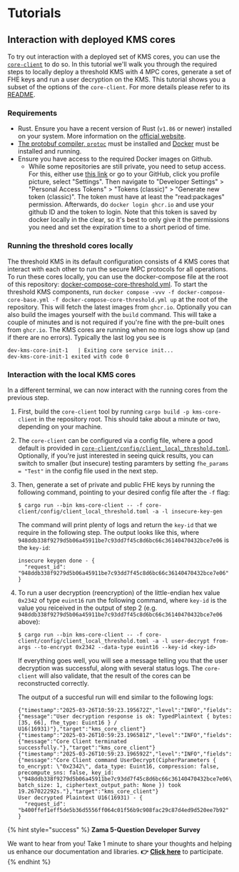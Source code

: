# Tutorials

## Interaction with deployed KMS cores
To try out interaction with a deployed set of KMS cores, you can use the [`core-client`](../../core-client/README.md) to do so.
In this tutorial we'll walk you through the required steps to locally deploy a threshold KMS with 4 MPC cores, generate a set of FHE keys and run a user decryption on the KMS.
This tutorial shows you a subset of the options of the `core-client`. For more details please refer to its [README](../../core-client/README.md).

### Requirements
- Rust. Ensure you have a recent version of Rust (`v1.86` or newer) installed on your system. More information on the [official website](https://www.rust-lang.org/).
- [The protobuf compiler, `protoc`](https://protobuf.dev/installation/) must be installed and [Docker](https://docs.docker.com/engine/install/) must be installed and running.
- Ensure you have access to the required Docker images on Github.
  - While some repositories are still private, you need to setup access. For this, either use [this link](https://github.com/settings/tokens) or go to your GitHub, click you profile picture, select "Settings". Then navigate to "Developer Settings" > "Personal Access Tokens" > "Tokens (classic)" > "Generate new token (classic)". The token must have at least the "read:packages" permission.
  Afterwards, do `docker login ghcr.io` and use your github ID and the token to login. Note that this token is saved by docker locally in the clear, so it's best to only give it the permissions you need and set the expiration time to a short period of time.

### Running the threshold cores locally
The threshold KMS in its default configuration consists of 4 KMS cores that interact with each other to run the secure MPC protocols for all operations.
To run these cores locally, you can use the docker-compose file at the root of this repository: [docker-compose-core-threshold.yml](../../docker-compose-core-threshold.yml).
To start the threshold KMS components, run `docker compose -vvv -f docker-compose-core-base.yml -f docker-compose-core-threshold.yml up` at the root of the repository. This will fetch the latest images from `ghcr.io`. Optionally you can also build the images yourself with the `build` command. This will take a couple of minutes and is not required if you're fine with the pre-built ones from `ghcr.io`.
The KMS cores are running when no more logs show up (and if there are no errors). Typically the last log you see is
```
dev-kms-core-init-1   | Exiting core service init...
dev-kms-core-init-1 exited with code 0
```


### Interaction with the local KMS cores
In a different terminal, we can now interact with the running cores from the previous step.

1. First, build the `core-client` tool by running `cargo build -p kms-core-client` in the repository root. This should take about a minute or two, depending on your machine.
2. The `core-client` can be configured via a config file, where a good default is provided in [`core-client/config/client_local_threshold.toml`](../../core-client/config/client_local_threshold.toml). Optionally, if you're just interested in seeing quick results, you can switch to smaller (but insecure) testing paramters by setting
```fhe_params = "Test"```
in the config file used in the next step.
3. Then, generate a set of private and public FHE keys by running the following command, pointing to your desired config file after the `-f` flag:
    ```{bash}
    $ cargo run --bin kms-core-client -- -f core-client/config/client_local_threshold.toml -a -l insecure-key-gen
    ```
    The command will print plenty of logs and return the `key-id` that we require in the following step. The output looks like this, where `948ddb338f9279d5b06a45911be7c93dd7f45c8d6bc66c36140470432bce7e06` is the `key-id`:
    ```
    insecure keygen done - {
      "request_id": "948ddb338f9279d5b06a45911be7c93dd7f45c8d6bc66c36140470432bce7e06"
    }
    ```

4. To run a user decryption (reencryption) of the little-endian hex value `0x2342` of type `euint16` run the following command, where `key-id` is the value you reiceived in the output of step 2 (e.g. `948ddb338f9279d5b06a45911be7c93dd7f45c8d6bc66c36140470432bce7e06` above):
    ```{bash}
    $ cargo run --bin kms-core-client -- -f core-client/config/client_local_threshold.toml -a -l user-decrypt from-args --to-encrypt 0x2342 --data-type euint16 --key-id <key-id>
    ```
    If everything goes well, you will see a message telling you that the user decryption was successful, along with several status logs. The `core-client` will also validate, that the result of the cores can be reconstructed correctly.

    The output of a succesful run will end similar to the following logs:
    ```
    {"timestamp":"2025-03-26T10:59:23.195672Z","level":"INFO","fields":{"message":"User decryption response is ok: TypedPlaintext { bytes: [35, 66], fhe_type: Euint16 } / U16(16931)"},"target":"kms_core_client"}
    {"timestamp":"2025-03-26T10:59:23.196581Z","level":"INFO","fields":{"message":"Core Client terminated successfully."},"target":"kms_core_client"}
    {"timestamp":"2025-03-26T10:59:23.196592Z","level":"INFO","fields":{"message":"Core Client command UserDecrypt(CipherParameters { to_encrypt: \"0x2342\", data_type: Euint16, compression: false, precompute_sns: false, key_id: \"948ddb338f9279d5b06a45911be7c93dd7f45c8d6bc66c36140470432bce7e06\", batch_size: 1, ciphertext_output_path: None }) took 19.267022292s."},"target":"kms_core_client"}
    User decrypted Plaintext U16(16931) - {
      "request_id": "b400ffef1eff5de5b36d5556ff064c01f56b9c908fac29c87d4ed9d520ee7b92"
    }
    ```


{% hint style="success" %}
**Zama 5-Question Developer Survey**

We want to hear from you! Take 1 minute to share your thoughts and helping us enhance our documentation and libraries. **👉** [**Click here**](https://www.zama.ai/developer-survey) to participate.
{% endhint %}
